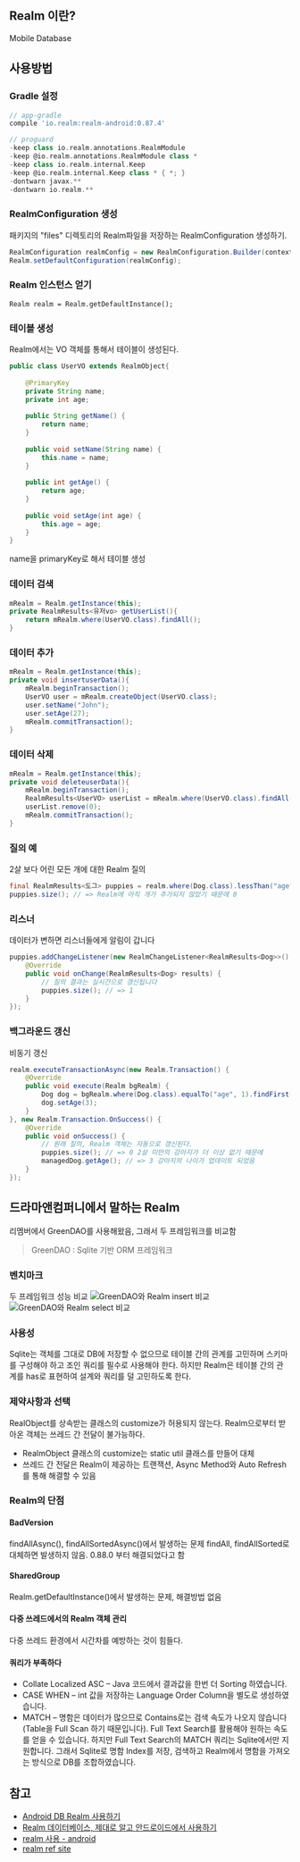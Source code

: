 
## Realm 이란?
Mobile Database

## 사용방법
### Gradle 설정
```gradle
// app-gradle
compile 'io.realm:realm-android:0.87.4'

// proguard
-keep class io.realm.annotations.RealmModule
-keep @io.realm.annotations.RealmModule class *
-keep class io.realm.internal.Keep
-keep @io.realm.internal.Keep class * { *; }
-dontwarn javax.**
-dontwarn io.realm.**
```
### RealmConfiguration 생성
패키지의 "files" 디렉토리의 Realm파일을 저장하는 RealmConfiguration 생성하기.
```java
RealmConfiguration realmConfig = new RealmConfiguration.Builder(context).build();
Realm.setDefaultConfiguration(realmConfig);
```
### Realm 인스턴스 얻기
```
Realm realm = Realm.getDefaultInstance();
```
### 테이블 생성
Realm에서는 VO 객체를 통해서 테이블이 생성된다.
```java
public class UserVO extends RealmObject{
 
    @PrimaryKey
    private String name;
    private int age;
 
    public String getName() {
        return name;
    }
 
    public void setName(String name) {
        this.name = name;
    }
 
    public int getAge() {
        return age;
    }
 
    public void setAge(int age) {
        this.age = age;
    }
}
```
name을 primaryKey로 해서 테이블 생성
### 데이터 검색
```java
mRealm = Realm.getInstance(this);
private RealmResults<유저vo> getUserList(){
    return mRealm.where(UserVO.class).findAll();
}
```
### 데이터 추가
```java
mRealm = Realm.getInstance(this);
private void insertuserData(){
    mRealm.beginTransaction();
    UserVO user = mRealm.createObject(UserVO.class);
    user.setName("John");
    user.setAge(27);
    mRealm.commitTransaction();
}
```
### 데이터 삭제
```java
mRealm = Realm.getInstance(this);
private void deleteuserData(){
    mRealm.beginTransaction();
    RealmResults<UserVO> userList = mRealm.where(UserVO.class).findAll();
    userList.remove(0);
    mRealm.commitTransaction();
}
```
### 질의 예
2살 보다 어린 모든 개에 대한 Realm 질의 
```java
final RealmResults<도그> puppies = realm.where(Dog.class).lessThan("age", 2).findAll(); 
puppies.size(); // => Realm에 아직 개가 추가되지 않았기 때문에 0
```
### 리스너
데이터가 변하면 리스너들에게 알림이 갑니다
```java
puppies.addChangeListener(new RealmChangeListener<RealmResults<Dog>>() {
    @Override
    public void onChange(RealmResults<Dog> results) {
        // 질의 결과는 실시간으로 갱신됩니다
        puppies.size(); // => 1
    }
});
```
### 백그라운드 갱신
비동기 갱신
```java
realm.executeTransactionAsync(new Realm.Transaction() {
    @Override
    public void execute(Realm bgRealm) {
        Dog dog = bgRealm.where(Dog.class).equalTo("age", 1).findFirst();
        dog.setAge(3);
    }
}, new Realm.Transaction.OnSuccess() {
    @Override
    public void onSuccess() {
    	// 원래 질의, Realm 객체는 자동으로 갱신된다.
    	puppies.size(); // => 0 2살 미만의 강아지가 더 이상 없기 때문에
    	managedDog.getAge(); // => 3 강아지의 나이가 업데이트 되었음
    }
});
```

## 드라마앤컴퍼니에서 말하는 Realm
리멤버에서 GreenDAO를 사용해왔음, 그래서 두 프레임워크를 비교함
> GreenDAO : Sqlite 기반 ORM 프레임워크  

### 벤치마크
두 프레임워크 성능 비교
![GreenDAO와 Realm insert 비교](http://i2.wp.com/developer.dramancompany.com/wp-content/uploads/2016/03/%E1%84%89%E1%85%B3%E1%84%8F%E1%85%B3%E1%84%85%E1%85%B5%E1%86%AB%E1%84%89%E1%85%A3%E1%86%BA-2016-03-14-%E1%84%8B%E1%85%A9%E1%84%92%E1%85%AE-4.45.04.png?resize=684%2C474)
![GreenDAO와 Realm select 비교](http://i1.wp.com/developer.dramancompany.com/wp-content/uploads/2016/03/%E1%84%89%E1%85%B3%E1%84%8F%E1%85%B3%E1%84%85%E1%85%B5%E1%86%AB%E1%84%89%E1%85%A3%E1%86%BA-2016-03-14-%E1%84%8B%E1%85%A9%E1%84%92%E1%85%AE-7.57.59.png?resize=657%2C429)

### 사용성
Sqlite는 객체를 그대로 DB에 저장할 수 없으므로 테이블 간의 관계를 고민하며 스키마를 구성해야 하고 조인 쿼리를 필수로 사용해야 한다. 하지만 Realm은 테이블 간의 관계를 has로 표현하여 설계와 쿼리를 덜 고민하도록 한다.

### 제약사항과 선택
RealObject를 상속받는 클래스의 customize가 허용되지 않는다. Realm으로부터 받아온 객체는 쓰레드 간 전달이 불가능하다.
- RealmObject 클래스의 customize는 static util 클래스를 만들어 대체
- 쓰레드 간 전달은 Realm이 제공하는 트랜잭션, Async Method와 Auto Refresh를 통해 해결할 수 있음

### Realm의 단점
#### BadVersion
findAllAsync(), findAllSortedAsync()에서 발생하는 문제   findAll, findAllSorted로 대체하면 발생하지 않음. 0.88.0 부터 해결되었다고 함
#### SharedGroup
Realm.getDefaultInstance()에서 발생하는 문제, 해결방법 없음
#### 다중 쓰레드에서의 Realm 객체 관리
다중 쓰레드 환경에서 시간차를 예방하는 것이 힘들다.
#### 쿼리가 부족하다
- Collate Localized ASC – Java 코드에서 결과값을 한번 더 Sorting 하였습니다.
- CASE WHEN – int 값을 저장하는 Language Order Column을 별도로 생성하였습니다.
- MATCH – 명함은 데이터가 많으므로 Contains로는 검색 속도가 나오지 않습니다(Table을 Full Scan 하기 때문입니다). Full Text Search를 활용해야 원하는 속도를 얻을 수 있습니다. 하지만 Full Text Search의 MATCH 쿼리는 Sqlite에서만 지원합니다. 그래서 Sqlite로 명함 Index를 저장, 검색하고 Realm에서 명함을 가져오는 방식으로 DB를 조합하였습니다.




## 참고
- [Android DB Realm 사용하기](http://iw90.tistory.com/261)
- [Realm 데이터베이스, 제대로 알고 안드로이드에서 사용하기](http://blog.dramancompany.com/2016/03/realm-%EB%8D%B0%EC%9D%B4%ED%84%B0%EB%B2%A0%EC%9D%B4%EC%8A%A4/)
- [realm 사용 - android](https://devgooda.wordpress.com/2016/08/29/realm-%EC%82%AC%EC%9A%A9/)
- [realm ref site](https://realm.io/docs/java/latest/#getting-started)